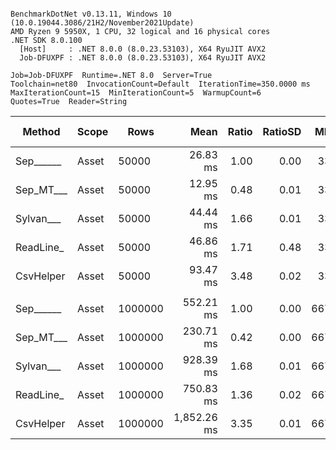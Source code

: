 ```

BenchmarkDotNet v0.13.11, Windows 10 (10.0.19044.3086/21H2/November2021Update)
AMD Ryzen 9 5950X, 1 CPU, 32 logical and 16 physical cores
.NET SDK 8.0.100
  [Host]     : .NET 8.0.0 (8.0.23.53103), X64 RyuJIT AVX2
  Job-DFUXPF : .NET 8.0.0 (8.0.23.53103), X64 RyuJIT AVX2

Job=Job-DFUXPF  Runtime=.NET 8.0  Server=True  
Toolchain=net80  InvocationCount=Default  IterationTime=350.0000 ms  
MaxIterationCount=15  MinIterationCount=5  WarmupCount=6  
Quotes=True  Reader=String  

```
| Method    | Scope | Rows    | Mean        | Ratio | RatioSD | MB  | MB/s   | ns/row | Allocated  | Alloc Ratio |
|---------- |------ |-------- |------------:|------:|--------:|----:|-------:|-------:|-----------:|------------:|
| Sep______ | Asset | 50000   |    26.83 ms |  1.00 |    0.00 |  33 | 1243.9 |  536.6 |   13.48 MB |        1.00 |
| Sep_MT___ | Asset | 50000   |    12.95 ms |  0.48 |    0.01 |  33 | 2576.6 |  259.1 |   13.64 MB |        1.01 |
| Sylvan___ | Asset | 50000   |    44.44 ms |  1.66 |    0.01 |  33 |  751.1 |  888.8 |   13.63 MB |        1.01 |
| ReadLine_ | Asset | 50000   |    46.86 ms |  1.71 |    0.48 |  33 |  712.3 |  937.2 |  119.44 MB |        8.86 |
| CsvHelper | Asset | 50000   |    93.47 ms |  3.48 |    0.02 |  33 |  357.1 | 1869.5 |   13.64 MB |        1.01 |
|           |       |         |             |       |         |     |        |        |            |             |
| Sep______ | Asset | 1000000 |   552.21 ms |  1.00 |    0.00 | 667 | 1209.2 |  552.2 |  260.41 MB |        1.00 |
| Sep_MT___ | Asset | 1000000 |   230.71 ms |  0.42 |    0.00 | 667 | 2894.2 |  230.7 |   261.6 MB |        1.00 |
| Sylvan___ | Asset | 1000000 |   928.39 ms |  1.68 |    0.01 | 667 |  719.2 |  928.4 |  260.57 MB |        1.00 |
| ReadLine_ | Asset | 1000000 |   750.83 ms |  1.36 |    0.02 | 667 |  889.3 |  750.8 | 2385.07 MB |        9.16 |
| CsvHelper | Asset | 1000000 | 1,852.26 ms |  3.35 |    0.01 | 667 |  360.5 | 1852.3 |  260.58 MB |        1.00 |
